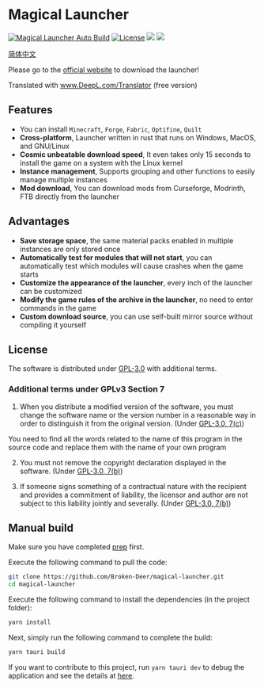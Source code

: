 # Magical Launcher

[![Magical Launcher Auto Build](https://github.com/Broken-Deer/magical-launcher/actions/workflows/build.yml/badge.svg)](https://github.com/Broken-Deer/magical-launcher/actions/workflows/build.yml)
[![License](https://img.shields.io/github/license/Rene8028/carpet-iee-addition.svg)](https://www.gnu.org/licenses/quick-guide-gplv3.html)
![](https://img.shields.io/badge/V-ME-red)
![](https://img.shields.io/badge/WE%20ARE-POOR-yellow)

[简体中文](./README.zh.md)

Please go to the  [official website](https://launcher.btlcraft.top) to download the launcher!

Translated with www.DeepL.com/Translator (free version)

## Features

- You can install `Minecraft`, `Forge`, `Fabric`, `Optifine`, `Quilt`
- **Cross-platform**, Launcher written in rust that runs on Windows, MacOS, and GNU/Linux
- **Cosmic unbeatable download speed**, It even takes only 15 seconds to install the game on a system with the Linux kernel
- **Instance management**, Supports grouping and other functions to easily manage multiple instances
- **Mod download**, You can download mods from Curseforge, Modrinth, FTB directly from the launcher

## Advantages

- **Save storage space**, the same material packs enabled in multiple instances are only stored once
- **Automatically test for modules that will not start**, you can automatically test which modules will cause crashes when the game starts
- **Customize the appearance of the launcher**, every inch of the launcher can be customized
- **Modify the game rules of the archive in the launcher**, no need to enter commands in the game
- **Custom download source**, you can use self-built mirror source without compiling it yourself

## License
The software is distributed under [GPL-3.0](https://www.gnu.org/licenses/gpl-3.0.html) with additional terms.

### Additional terms under GPLv3 Section 7
1. When you distribute a modified version of the software, you must change the software name or the version number in a reasonable way in order to distinguish it from the original version. (Under [GPL-3.0, 7(c)](./LICENSE#L372-L374))

You need to find all the words related to the name of this program in the source code and replace them with the name of your own program


2. You must not remove the copyright declaration displayed in the software. (Under [GPL-3.0, 7(b)](./LICENSE#L368-L370))

3. If someone signs something of a contractual nature with the recipient and provides a commitment of liability, the licensor and author are not subject to this liability jointly and severally.  (Under [GPL-3.0, 7(b)](./LICENSE#L382-L386))

## Manual build

Make sure you have completed [prep](https://tauri.app/zh-cn/v1/guides/getting-started/prerequisites) first.

Execute the following command to pull the code:

```bash
git clone https://github.com/Broken-Deer/magical-launcher.git
cd magical-launcher
```

Execute the following command to install the dependencies (in the project folder):

```bash
yarn install
```

Next, simply run the following command to complete the build:

```bash
yarn tauri build
```

If you want to contribute to this project, run ``yarn tauri dev`` to debug the application and see the details at [here](https://tauri.app/zh-cn/v1/guides/).
